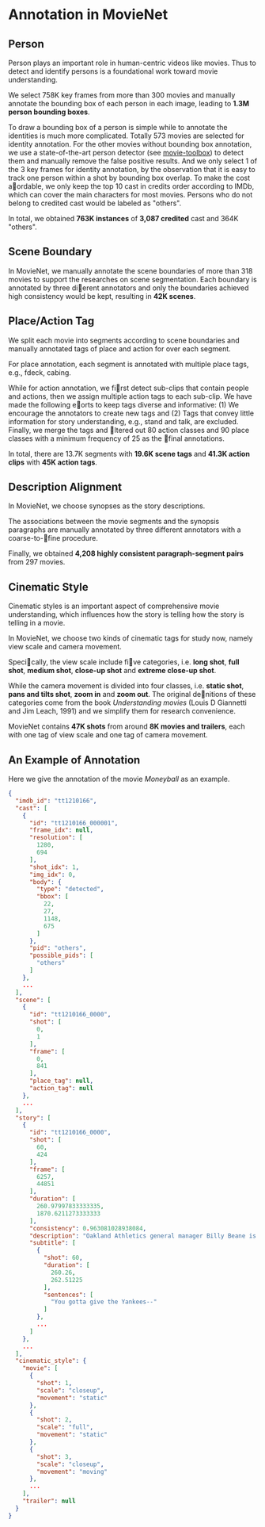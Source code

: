 # Annotation in MovieNet

## Person

Person plays an important role in human-centric videos like movies.
Thus to detect and identify persons is a foundational work toward movie understanding.

We select 758K key frames from more than 300 movies and manually annotate the
bounding box of each person in each image, leading to **1.3M person bounding boxes**.

To draw a bounding box of a person is simple while to annotate the identities is much more complicated. Totally 573 movies are selected for identity annotation. For the other movies without bounding box annotation, we use a state-of-the-art person detector (see [movie-toolbox](/movie-toolbox/tools)) to detect them and manually remove the false positive results. And we only select 1 of the 3 key frames for identity annotation, by the observation that it is easy to track one person within a shot by bounding box overlap.
To make the cost aordable, we only keep the top 10 cast in credits order according to IMDb, which can cover the
main characters for most movies.
Persons who do not belong to credited cast would be labeled as "others".

In total, we obtained **763K instances** of **3,087 credited** cast and 364K "others".

## Scene Boundary

In MovieNet, we manually annotate the scene boundaries of more than 318 movies to support the researches on scene segmentation. Each boundary is annotated by three dierent annotators and only the boundaries achieved
high consistency would be kept, resulting in **42K scenes**.

## Place/Action Tag

We split each movie into segments according to scene boundaries and manually annotated tags of place and action for over each segment.

For place annotation, each segment is annotated with multiple place tags, e.g., fdeck, cabing.

While for action annotation, we first detect sub-clips that contain people and actions, then we assign multiple action tags
to each sub-clip.
We have made the following eorts to keep tags diverse and informative:
(1) We encourage the annotators to create new tags and
(2) Tags that convey little information for story understanding, e.g., stand and talk, are excluded.
Finally, we merge the tags and ltered out 80 action classes and 90 place classes with a minimum frequency of 25 as the final annotations.

In total, there are 13.7K segments with **19.6K scene tags** and **41.3K action clips** with **45K action tags**.

## Description Alignment

In MovieNet, we choose synopses as the story descriptions.

The associations between the movie segments and the synopsis paragraphs are manually annotated by three different annotators with a coarse-to-fine procedure.

Finally, we obtained **4,208 highly consistent paragraph-segment pairs** from 297 movies.

## Cinematic Style

Cinematic styles is an important aspect of comprehensive movie understanding,
which influences how the story is telling how the story is telling in a movie.

In MovieNet, we choose two kinds of cinematic tags for study now, namely view scale and camera movement.

Specically, the view scale include five categories, i.e. **long shot**, **full shot**, **medium shot**, **close-up shot** and **extreme close-up shot**.

While the camera movement is divided into four classes,
i.e. **static shot**, **pans and tilts shot**, **zoom in** and **zoom out**. The original denitions of these categories come from the book _Understanding movies_ (Louis D Giannetti and Jim Leach, 1991) and we simplify them for research
convenience.

MovieNet contains **47K shots** from around **8K movies and trailers**, each with one tag of view scale and one tag of camera movement.

## An Example of Annotation

Here we give the annotation of the movie _Moneyball_ as an example.

```json
{
  "imdb_id": "tt1210166",
  "cast": [
    {
      "id": "tt1210166_000001",
      "frame_idx": null,
      "resolution": [
        1280,
        694
      ],
      "shot_idx": 1,
      "img_idx": 0,
      "body": {
        "type": "detected",
        "bbox": [
          22,
          27,
          1148,
          675
        ]
      },
      "pid": "others",
      "possible_pids": [
        "others"
      ]
    },
    ...
  ],
  "scene": [
    {
      "id": "tt1210166_0000",
      "shot": [
        0,
        1
      ],
      "frame": [
        0,
        841
      ],
      "place_tag": null,
      "action_tag": null
    },
    ...
  ],
  "story": [
    {
      "id": "tt1210166_0000",
      "shot": [
        60,
        424
      ],
      "frame": [
        6257,
        44851
      ],
      "duration": [
        260.97997833333335,
        1870.6211273333333
      ],
      "consistency": 0.963081028938084,
      "description": "Oakland Athletics general manager Billy Beane is upset by his team's loss to the New York Yankees in the 2001 postseason ...",
      "subtitle": [
        {
          "shot": 60,
          "duration": [
            260.26,
            262.51225
          ],
          "sentences": [
            "You gotta give the Yankees--"
          ]
        },
        ...
      ]
    },
    ...
  ],
  "cinematic_style": {
    "movie": [
      {
        "shot": 1,
        "scale": "closeup",
        "movement": "static"
      },
      {
        "shot": 2,
        "scale": "full",
        "movement": "static"
      },
      {
        "shot": 3,
        "scale": "closeup",
        "movement": "moving"
      },
      ...
    ],
    "trailer": null
  }
}
```
